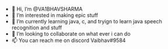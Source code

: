 - 👋 Hi, I’m @VA1BHAVSHARMA
- 👀 I’m interested in making epic stuff
- 🌱 I’m currently learning java, c, and tryign to learn java speech recognition and stuff
- 💞️ I’m looking to collaborate on what ever i can do
- 📫 You can reach me on discord Vaibhav#9584 


